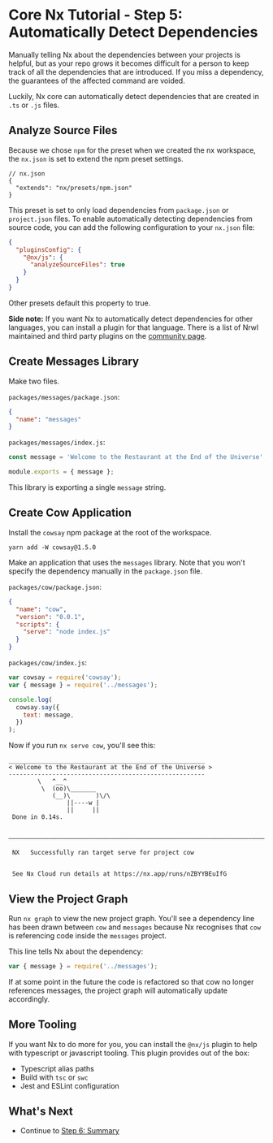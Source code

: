 # Core Nx Tutorial - Step 5: Automatically Detect Dependencies

Manually telling Nx about the dependencies between your projects is helpful, but as your repo grows it becomes difficult for a person to keep track of all the dependencies that are introduced. If you miss a dependency, the guarantees of the affected command are voided.

Luckily, Nx core can automatically detect dependencies that are created in `.ts` or `.js` files.

## Analyze Source Files

Because we chose `npm` for the preset when we created the nx workspace, the `nx.json` is set to extend the npm preset settings.

```jsonc
// nx.json
{
  "extends": "nx/presets/npm.json"
}
```

This preset is set to only load dependencies from `package.json` or `project.json` files. To enable automatically detecting dependencies from source code, you can add the following configuration to your `nx.json` file:

```json
{
  "pluginsConfig": {
    "@nx/js": {
      "analyzeSourceFiles": true
    }
  }
}
```

Other presets default this property to true.

**Side note:** If you want Nx to automatically detect dependencies for other languages, you can install a plugin for that language. There is a list of Nrwl maintained and third party plugins on the [community page](/community#plugin-directory).

## Create Messages Library

Make two files.

`packages/messages/package.json`:

```json
{
  "name": "messages"
}
```

`packages/messages/index.js`:

```javascript
const message = 'Welcome to the Restaurant at the End of the Universe';

module.exports = { message };
```

This library is exporting a single `message` string.

## Create Cow Application

Install the `cowsay` npm package at the root of the workspace.

```shell
yarn add -W cowsay@1.5.0
```

Make an application that uses the `messages` library. Note that you won't specify the dependency manually in the `package.json` file.

`packages/cow/package.json`:

```json
{
  "name": "cow",
  "version": "0.0.1",
  "scripts": {
    "serve": "node index.js"
  }
}
```

`packages/cow/index.js`:

```javascript
var cowsay = require('cowsay');
var { message } = require('../messages');

console.log(
  cowsay.say({
    text: message,
  })
);
```

Now if you run `nx serve cow`, you'll see this:

```{% command="node index.js" %}
______________________________________________________
< Welcome to the Restaurant at the End of the Universe >
------------------------------------------------------
        \   ^__^
         \  (oo)\_______
            (__)\       )\/\
                ||----w |
                ||     ||
 Done in 0.14s.

 ——————————————————————————————————————————————————————————————————————————————————————————————————————————————————————————————————————————————————

 NX   Successfully ran target serve for project cow


 See Nx Cloud run details at https://nx.app/runs/nZBYYBEuIfG
```

## View the Project Graph

Run `nx graph` to view the new project graph. You'll see a dependency line has been drawn between `cow` and `messages` because Nx recognises that `cow` is referencing code inside the `messages` project.

This line tells Nx about the dependency:

```javascript
var { message } = require('../messages');
```

If at some point in the future the code is refactored so that cow no longer references messages, the project graph will automatically update accordingly.

## More Tooling

If you want Nx to do more for you, you can install the `@nx/js` plugin to help with typescript or javascript tooling. This plugin provides out of the box:

- Typescript alias paths
- Build with `tsc` or `swc`
- Jest and ESLint configuration

## What's Next

- Continue to [Step 6: Summary](/core-tutorial/06-summary)
